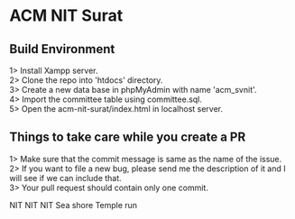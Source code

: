 # ACM NIT Surat
## Build Environment
1> Install Xampp server.</br>
2> Clone the repo into 'htdocs' directory.</br>
3> Create a new data base in phpMyAdmin with name 'acm_svnit'.</br>
4> Import the committee table using committee.sql.</br>
5> Open the acm-nit-surat/index.html in localhost server.

## Things to take care while you create a PR
1> Make sure that the commit message is same as the name of the issue.</br>
2> If you want to file a new bug, please send me the description of it and I will see if we can include that.</br>
3> Your pull request should contain only one commit.</br>

NIT NIT NIT
Sea shore
Temple run
